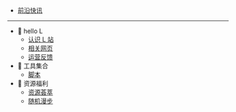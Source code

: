 <!-- docs/_sidebar.md -->

- [前沿快讯](news)

---

- 📁 hello L
  - [认识 L 站](hello-L/index)
  - [相关网页](hello-L/internet)
  - [运营反馈](hello-L/feedback)
- 📁 工具集合
  - [脚本](/tools/script)
- 📁 资源福利
  - [资源荟萃](resource/index)
  - [随机漫步](resource/random)
